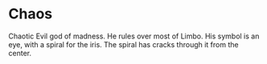 # Chaos
Chaotic Evil god of madness. He rules over most of Limbo. His symbol is an eye, with a spiral for the iris. The spiral has cracks through it from the center.